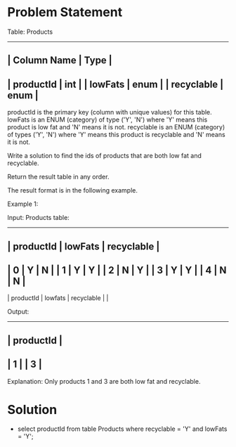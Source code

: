 # Problem Statement

Table: Products

-------------------------
| Column Name | Type    |
-------------------------
| productId  | int      |
| lowFats    | enum     |
| recyclable | enum     |
-------------------------
productId is the primary key (column with unique values) for this table.
lowFats is an ENUM (category) of type ('Y', 'N') where 'Y' means this product is low fat and 'N' means it is not.
recyclable is an ENUM (category) of types ('Y', 'N') where 'Y' means this product is recyclable and 'N' means it is not.
 

Write a solution to find the ids of products that are both low fat and recyclable.

Return the result table in any order.

The result format is in the following example.

 

Example 1:

Input: 
Products table:

----------------------------------------
| productId   | lowFats  | recyclable  |
----------------------------------------
| 0           | Y        | N           |
| 1           | Y        | Y           |
| 2           | N        | Y           |
| 3           | Y        | Y           |
| 4           | N        | N           |
----------------------------------------

| productId   | lowfats  | recyclable  |
|



Output: 

---------------
| productId   |
---------------
| 1           |
| 3           |
---------------
Explanation: Only products 1 and 3 are both low fat and recyclable.


# Solution

- select productId from table Products where recyclable = 'Y' and lowFats = 'Y';

